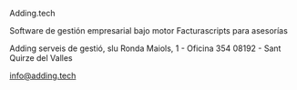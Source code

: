 Adding.tech

Software de gestión empresarial bajo motor Facturascripts para asesorías

Adding serveis de gestió, slu
Ronda Maiols, 1 - Oficina 354
08192 - Sant Quirze del Valles

info@adding.tech